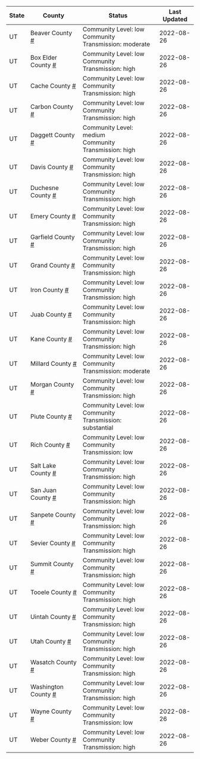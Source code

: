 State | County | Status | Last Updated
--- | --- | --- | --- 
UT | Beaver County <a href="#beaver_county">#</a> | <a name="beaver_county"></a>Community Level: low<br/>Community Transmission: moderate | 2022-08-26
UT | Box Elder County <a href="#box_elder_county">#</a> | <a name="box_elder_county"></a>Community Level: low<br/>Community Transmission: high | 2022-08-26
UT | Cache County <a href="#cache_county">#</a> | <a name="cache_county"></a>Community Level: low<br/>Community Transmission: high | 2022-08-26
UT | Carbon County <a href="#carbon_county">#</a> | <a name="carbon_county"></a>Community Level: low<br/>Community Transmission: high | 2022-08-26
UT | Daggett County <a href="#daggett_county">#</a> | <a name="daggett_county"></a>Community Level: medium<br/>Community Transmission: high | 2022-08-26
UT | Davis County <a href="#davis_county">#</a> | <a name="davis_county"></a>Community Level: low<br/>Community Transmission: high | 2022-08-26
UT | Duchesne County <a href="#duchesne_county">#</a> | <a name="duchesne_county"></a>Community Level: low<br/>Community Transmission: high | 2022-08-26
UT | Emery County <a href="#emery_county">#</a> | <a name="emery_county"></a>Community Level: low<br/>Community Transmission: high | 2022-08-26
UT | Garfield County <a href="#garfield_county">#</a> | <a name="garfield_county"></a>Community Level: low<br/>Community Transmission: high | 2022-08-26
UT | Grand County <a href="#grand_county">#</a> | <a name="grand_county"></a>Community Level: low<br/>Community Transmission: high | 2022-08-26
UT | Iron County <a href="#iron_county">#</a> | <a name="iron_county"></a>Community Level: low<br/>Community Transmission: high | 2022-08-26
UT | Juab County <a href="#juab_county">#</a> | <a name="juab_county"></a>Community Level: low<br/>Community Transmission: high | 2022-08-26
UT | Kane County <a href="#kane_county">#</a> | <a name="kane_county"></a>Community Level: low<br/>Community Transmission: high | 2022-08-26
UT | Millard County <a href="#millard_county">#</a> | <a name="millard_county"></a>Community Level: low<br/>Community Transmission: moderate | 2022-08-26
UT | Morgan County <a href="#morgan_county">#</a> | <a name="morgan_county"></a>Community Level: low<br/>Community Transmission: high | 2022-08-26
UT | Piute County <a href="#piute_county">#</a> | <a name="piute_county"></a>Community Level: low<br/>Community Transmission: substantial | 2022-08-26
UT | Rich County <a href="#rich_county">#</a> | <a name="rich_county"></a>Community Level: low<br/>Community Transmission: low | 2022-08-26
UT | Salt Lake County <a href="#salt_lake_county">#</a> | <a name="salt_lake_county"></a>Community Level: low<br/>Community Transmission: high | 2022-08-26
UT | San Juan County <a href="#san_juan_county">#</a> | <a name="san_juan_county"></a>Community Level: low<br/>Community Transmission: high | 2022-08-26
UT | Sanpete County <a href="#sanpete_county">#</a> | <a name="sanpete_county"></a>Community Level: low<br/>Community Transmission: high | 2022-08-26
UT | Sevier County <a href="#sevier_county">#</a> | <a name="sevier_county"></a>Community Level: low<br/>Community Transmission: high | 2022-08-26
UT | Summit County <a href="#summit_county">#</a> | <a name="summit_county"></a>Community Level: low<br/>Community Transmission: high | 2022-08-26
UT | Tooele County <a href="#tooele_county">#</a> | <a name="tooele_county"></a>Community Level: low<br/>Community Transmission: high | 2022-08-26
UT | Uintah County <a href="#uintah_county">#</a> | <a name="uintah_county"></a>Community Level: low<br/>Community Transmission: high | 2022-08-26
UT | Utah County <a href="#utah_county">#</a> | <a name="utah_county"></a>Community Level: low<br/>Community Transmission: high | 2022-08-26
UT | Wasatch County <a href="#wasatch_county">#</a> | <a name="wasatch_county"></a>Community Level: low<br/>Community Transmission: high | 2022-08-26
UT | Washington County <a href="#washington_county">#</a> | <a name="washington_county"></a>Community Level: low<br/>Community Transmission: high | 2022-08-26
UT | Wayne County <a href="#wayne_county">#</a> | <a name="wayne_county"></a>Community Level: low<br/>Community Transmission: low | 2022-08-26
UT | Weber County <a href="#weber_county">#</a> | <a name="weber_county"></a>Community Level: low<br/>Community Transmission: high | 2022-08-26
